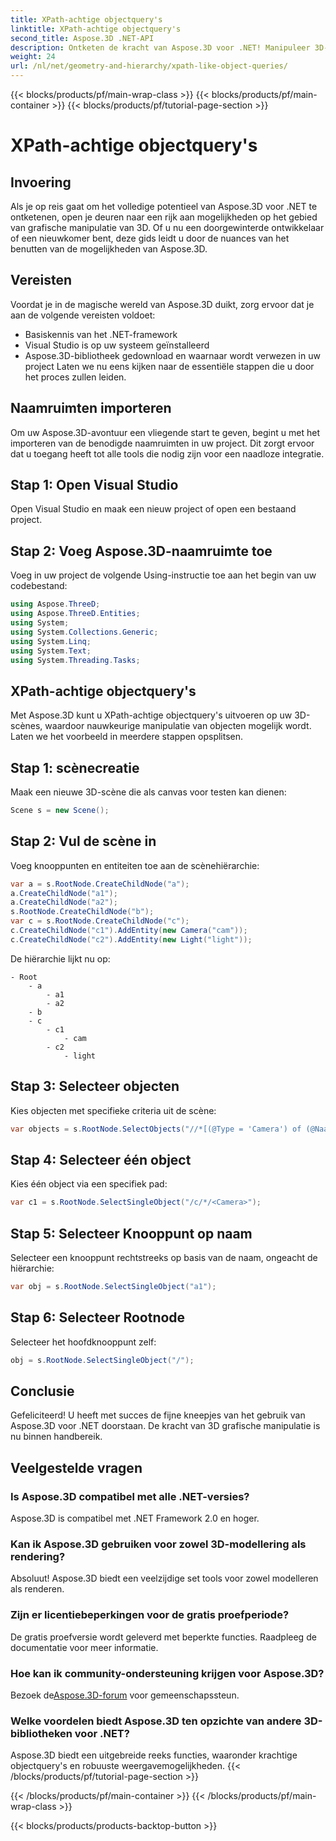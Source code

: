 ```yaml
---
title: XPath-achtige objectquery's
linktitle: XPath-achtige objectquery's
second_title: Aspose.3D .NET-API
description: Ontketen de kracht van Aspose.3D voor .NET! Manipuleer 3D-afbeeldingen naadloos met XPath-achtige query's. Download nu voor een baanbrekende ervaring.
weight: 24
url: /nl/net/geometry-and-hierarchy/xpath-like-object-queries/
---
```


{{< blocks/products/pf/main-wrap-class >}}
{{< blocks/products/pf/main-container >}}
{{< blocks/products/pf/tutorial-page-section >}}

# XPath-achtige objectquery's

## Invoering
Als je op reis gaat om het volledige potentieel van Aspose.3D voor .NET te ontketenen, open je deuren naar een rijk aan mogelijkheden op het gebied van grafische manipulatie van 3D. Of u nu een doorgewinterde ontwikkelaar of een nieuwkomer bent, deze gids leidt u door de nuances van het benutten van de mogelijkheden van Aspose.3D.
## Vereisten
Voordat je in de magische wereld van Aspose.3D duikt, zorg ervoor dat je aan de volgende vereisten voldoet:
- Basiskennis van het .NET-framework
- Visual Studio is op uw systeem geïnstalleerd
- Aspose.3D-bibliotheek gedownload en waarnaar wordt verwezen in uw project
Laten we nu eens kijken naar de essentiële stappen die u door het proces zullen leiden.
## Naamruimten importeren
Om uw Aspose.3D-avontuur een vliegende start te geven, begint u met het importeren van de benodigde naamruimten in uw project. Dit zorgt ervoor dat u toegang heeft tot alle tools die nodig zijn voor een naadloze integratie.
## Stap 1: Open Visual Studio
Open Visual Studio en maak een nieuw project of open een bestaand project.
## Stap 2: Voeg Aspose.3D-naamruimte toe
Voeg in uw project de volgende Using-instructie toe aan het begin van uw codebestand:
```csharp
using Aspose.ThreeD;
using Aspose.ThreeD.Entities;
using System;
using System.Collections.Generic;
using System.Linq;
using System.Text;
using System.Threading.Tasks;
```
## XPath-achtige objectquery's
Met Aspose.3D kunt u XPath-achtige objectquery's uitvoeren op uw 3D-scènes, waardoor nauwkeurige manipulatie van objecten mogelijk wordt. Laten we het voorbeeld in meerdere stappen opsplitsen.
## Stap 1: scènecreatie
Maak een nieuwe 3D-scène die als canvas voor testen kan dienen:
```csharp
Scene s = new Scene();
```
## Stap 2: Vul de scène in
Voeg knooppunten en entiteiten toe aan de scènehiërarchie:
```csharp
var a = s.RootNode.CreateChildNode("a");
a.CreateChildNode("a1");
a.CreateChildNode("a2");
s.RootNode.CreateChildNode("b");
var c = s.RootNode.CreateChildNode("c");
c.CreateChildNode("c1").AddEntity(new Camera("cam"));
c.CreateChildNode("c2").AddEntity(new Light("light"));
```
De hiërarchie lijkt nu op:
```
- Root
    - a
        - a1
        - a2
    - b
    - c
        - c1
            - cam
        - c2
            - light
```
## Stap 3: Selecteer objecten
Kies objecten met specifieke criteria uit de scène:
```csharp
var objects = s.RootNode.SelectObjects("//*[(@Type = 'Camera') of (@Naam = 'licht')]");
```
## Stap 4: Selecteer één object
Kies één object via een specifiek pad:
```csharp
var c1 = s.RootNode.SelectSingleObject("/c/*/<Camera>");
```
## Stap 5: Selecteer Knooppunt op naam
Selecteer een knooppunt rechtstreeks op basis van de naam, ongeacht de hiërarchie:
```csharp
var obj = s.RootNode.SelectSingleObject("a1");
```
## Stap 6: Selecteer Rootnode
Selecteer het hoofdknooppunt zelf:
```csharp
obj = s.RootNode.SelectSingleObject("/");
```
## Conclusie
Gefeliciteerd! U heeft met succes de fijne kneepjes van het gebruik van Aspose.3D voor .NET doorstaan. De kracht van 3D grafische manipulatie is nu binnen handbereik.
## Veelgestelde vragen
### Is Aspose.3D compatibel met alle .NET-versies?
Aspose.3D is compatibel met .NET Framework 2.0 en hoger.
### Kan ik Aspose.3D gebruiken voor zowel 3D-modellering als rendering?
Absoluut! Aspose.3D biedt een veelzijdige set tools voor zowel modelleren als renderen.
### Zijn er licentiebeperkingen voor de gratis proefperiode?
De gratis proefversie wordt geleverd met beperkte functies. Raadpleeg de documentatie voor meer informatie.
### Hoe kan ik community-ondersteuning krijgen voor Aspose.3D?
 Bezoek de[Aspose.3D-forum](https://forum.aspose.com/c/3d/18) voor gemeenschapssteun.
### Welke voordelen biedt Aspose.3D ten opzichte van andere 3D-bibliotheken voor .NET?
Aspose.3D biedt een uitgebreide reeks functies, waaronder krachtige objectquery's en robuuste weergavemogelijkheden.
{{< /blocks/products/pf/tutorial-page-section >}}

{{< /blocks/products/pf/main-container >}}
{{< /blocks/products/pf/main-wrap-class >}}

{{< blocks/products/products-backtop-button >}}
